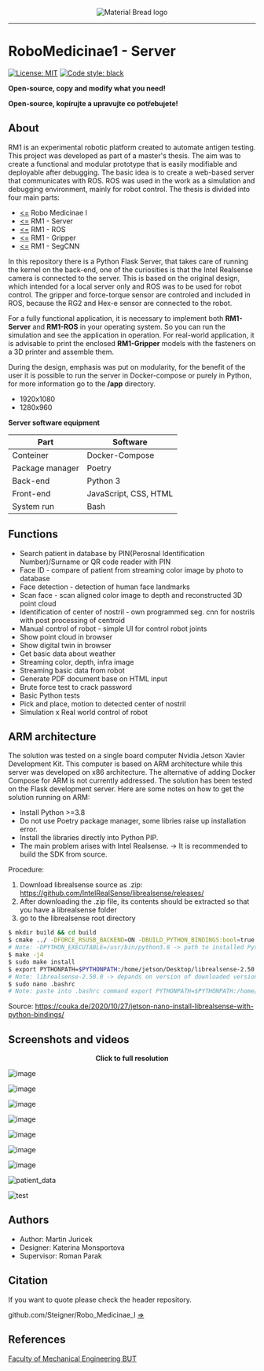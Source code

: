 <p align="center">
  <img src="https://user-images.githubusercontent.com/54715463/155894839-e6a05c2e-aa95-4b53-bb4d-c4cbc1a964b9.png" alt="Material Bread logo">
</p>

***

# RoboMedicinae1 - Server
<a href="https://github.com/Steigner/RM1_server/blob/main/LICENSE"><img alt="License: MIT" src="https://black.readthedocs.io/en/stable/_static/license.svg"></a>
[![Code style: black](https://img.shields.io/badge/code%20style-black-000000.svg)](https://github.com/psf/black)

**Open-source, copy and modify what you need!**

**Open-source, kopírujte a upravujte co potřebujete!**

## About
RM1 is an experimental robotic platform created to automate antigen testing. This project was developed as part of a master's thesis. The aim was to create a functional and modular prototype that is easily modifiable and deployable after debugging. The basic idea is to create a web-based server that communicates with ROS. ROS was used in the work as a simulation and debugging environment, mainly for robot control. The thesis is divided into four main parts:

+ [<=](https://github.com/Steigner/Robo_Medicinae_I) Robo Medicinae I
+ [<=](https://github.com/Steigner/RM1_server) RM1 - Server
+ [<=](https://github.com/Steigner/RM1_ROS) RM1 - ROS         
+ [<=](https://github.com/Steigner/RM1_Gripper) RM1 - Gripper
+ [<=](https://github.com/Steigner/RM1_SegCNN) RM1 - SegCNN

In this repository there is a Python Flask Server, that takes care of running the kernel on the back-end, one of the curiosities is that the Intel Realsense camera is connected to the server. This is based on the original design, which intended for a local server only and ROS was to be used for robot control. The gripper and force-torque sensor are controled and included in ROS, because the RG2 and Hex-e sensor are connected to the robot.

For a fully functional application, it is necessary to implement both **RM1-Server** and **RM1-ROS** in your operating system. So you can run the simulation and see the application in operation. For real-world application, it is advisable to print the enclosed **RM1-Gripper** models with the fasteners on a 3D printer and assemble them.

During the design, emphasis was put on modularity, for the benefit of the user it is possible to run the server in Docker-compose or purely in Python, for more information go to the **/app** directory.

* 1920x1080
* 1280x960

**Server software equipment**

| Part                       | Software                    |
| -------------------------- | --------------------------- |
| Conteiner                  | Docker-Compose              |
| Package manager            | Poetry                      |
| Back-end                   | Python 3                    |
| Front-end                  | JavaScript, CSS, HTML       |
| System run                 | Bash                        |

## Functions

* Search patient in database by PIN(Perosnal Identification Number)/Surname or QR code reader with PIN
* Face ID - compare of patient from streaming color image by photo to database
* Face detection - detection of human face landmarks
* Scan face - scan aligned color image to depth and reconstructed 3D point cloud
* Identification of center of nostril - own programmed seg. cnn for nostrils with post processing of centroid
* Manual control of robot - simple UI for control robot joints
* Show point cloud in browser
* Show digital twin in browser
* Get basic data about weather
* Streaming color, depth, infra image 
* Streaming basic data from robot
* Generate PDF document base on HTML input
* Brute force test to crack password
* Basic Python tests
* Pick and place, motion to detected center of nostril 
* Simulation x Real world control of robot


## ARM architecture
The solution was tested on a single board computer Nvidia Jetson Xavier Development Kit. This computer is based on ARM architecture while this server was developed on x86 architecture. The alternative of adding Docker Compose for ARM is not currently addressed. The solution has been tested on the Flask development server. Here are some notes on how to get the solution running on ARM:

* Install Python >=3.8
* Do not use Poetry package manager, some libries raise up installation error.
* Install the libraries directly into Python PIP.
* The main problem arises with Intel Realsense. -> It is recommended to build the SDK from source.

Procedure:
1) Download librealsense source as .zip: https://github.com/IntelRealSense/librealsense/releases/
2) After downloading the .zip file, its contents should be extracted so that you have a librealsense folder
3) go to the librealsense root directory

```bash
$ mkdir build && cd build
$ cmake ../ -DFORCE_RSUSB_BACKEND=ON -DBUILD_PYTHON_BINDINGS:bool=true -DPYTHON_EXECUTABLE=/usr/bin/python3.8
# Note: -DPYTHON_EXECUTABLE=/usr/bin/python3.8 -> path to installed Python
$ make -j4
$ sudo make install
$ export PYTHONPATH=$PYTHONPATH:/home/jetson/Desktop/librealsense-2.50.0/build/wrappers/python
# Note: librealsense-2.50.0 -> depands on version of downloaded version SDK (if you not change name)
$ sudo nano .bashrc
# Note: paste into .bashrc command export PYTHONPATH=$PYTHONPATH:/home/jetson/Desktop/librealsense-2.50.0/build/wrappers/python
```
Source: https://couka.de/2020/10/27/jetson-nano-install-librealsense-with-python-bindings/

## Screenshots and videos

<p align="center"> <b>Click to full resolution</b> </p>

![image](https://user-images.githubusercontent.com/54715463/155899512-e7d854bb-060b-4e19-be24-600c7cabbe04.png)

![image](https://user-images.githubusercontent.com/54715463/155899679-3afab5fb-2a01-4d45-abb6-263c80247c3f.png)

![image](https://user-images.githubusercontent.com/54715463/155899886-1813599a-59da-47e2-b654-82b5cb793f79.png)

![image](https://user-images.githubusercontent.com/54715463/155900177-90c77f49-8372-4aa7-be7e-21ef67d234d2.png)

![image](https://user-images.githubusercontent.com/54715463/155899981-0969caea-8504-43c1-b695-1da7be42af88.png)

![image](https://user-images.githubusercontent.com/54715463/155900207-175ae7f0-7ab2-4afe-ba4e-03f5a46f3fd7.png)

![image](https://user-images.githubusercontent.com/54715463/155900015-231af3f1-15e2-4520-85c3-ccabb89b4ef5.png)

![patient_data](https://user-images.githubusercontent.com/54715463/160019352-1d882d6d-75cd-4df8-89b8-99d5c110be24.png)

![test](https://user-images.githubusercontent.com/54715463/155900091-78fa76ad-a566-49d8-b847-1ce7e81e3243.jpg)

## Authors

* Author: Martin Juricek
* Designer: Katerina Monsportova
* Supervisor: Roman Parak

## Citation
If you want to quote please check the header repository. 

github.com/Steigner/Robo_Medicinae_I [=>](https://github.com/Steigner/Robo_Medicinae_I) 

## References

[Faculty of Mechanical Engineering BUT](https://www.fme.vutbr.cz/en)
